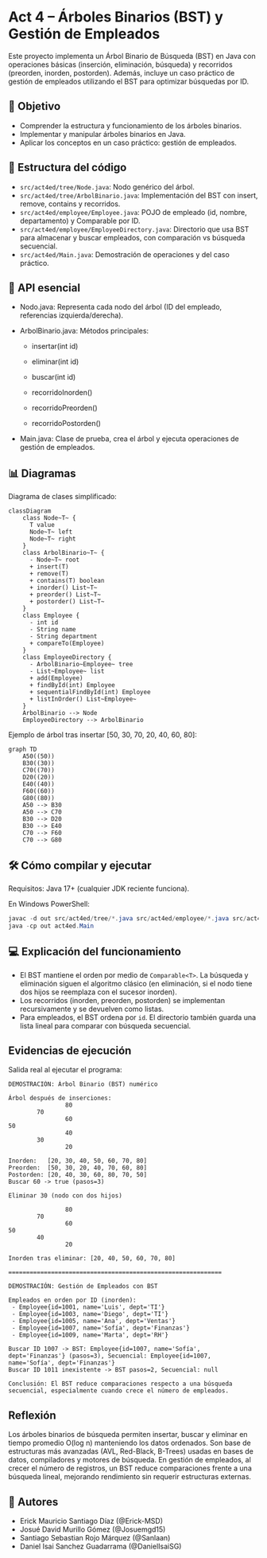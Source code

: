 # Act 4 – Árboles Binarios (BST) y Gestión de Empleados

Este proyecto implementa un Árbol Binario de Búsqueda (BST) en Java con operaciones básicas (inserción, eliminación, búsqueda) y recorridos (preorden, inorden, postorden). Además, incluye un caso práctico de gestión de empleados utilizando el BST para optimizar búsquedas por ID.

## 🎯 Objetivo

- Comprender la estructura y funcionamiento de los árboles binarios.
- Implementar y manipular árboles binarios en Java.
- Aplicar los conceptos en un caso práctico: gestión de empleados.

## 📂 Estructura del código

- `src/act4ed/tree/Node.java`: Nodo genérico del árbol.
- `src/act4ed/tree/ArbolBinario.java`: Implementación del BST con insert, remove, contains y recorridos.
- `src/act4ed/employee/Employee.java`: POJO de empleado (id, nombre, departamento) y Comparable por ID.
- `src/act4ed/employee/EmployeeDirectory.java`: Directorio que usa BST para almacenar y buscar empleados, con comparación vs búsqueda secuencial.
- `src/act4ed/Main.java`: Demostración de operaciones y del caso práctico.

## 📌 API esencial

- Nodo.java: Representa cada nodo del árbol (ID del empleado, referencias izquierda/derecha).

- ArbolBinario.java: Métodos principales:

    - insertar(int id)

    - eliminar(int id)

    - buscar(int id)

    - recorridoInorden()

    - recorridoPreorden()

    - recorridoPostorden()

- Main.java: Clase de prueba, crea el árbol y ejecuta operaciones de gestión de empleados.

## 📊 Diagramas

Diagrama de clases simplificado:

```mermaid
classDiagram
    class Node~T~ {
      T value
      Node~T~ left
      Node~T~ right
    }
    class ArbolBinario~T~ {
      - Node~T~ root
      + insert(T)
      + remove(T)
      + contains(T) boolean
      + inorder() List~T~
      + preorder() List~T~
      + postorder() List~T~
    }
    class Employee {
      - int id
      - String name
      - String department
      + compareTo(Employee)
    }
    class EmployeeDirectory {
      - ArbolBinario~Employee~ tree
      - List~Employee~ list
      + add(Employee)
      + findById(int) Employee
      + sequentialFindById(int) Employee
      + listInOrder() List~Employee~
    }
    ArbolBinario --> Node
    EmployeeDirectory --> ArbolBinario
```

Ejemplo de árbol tras insertar [50, 30, 70, 20, 40, 60, 80]:

```mermaid
graph TD
    A50((50))
    B30((30))
    C70((70))
    D20((20))
    E40((40))
    F60((60))
    G80((80))
    A50 --> B30
    A50 --> C70
    B30 --> D20
    B30 --> E40
    C70 --> F60
    C70 --> G80
```

## 🛠️ Cómo compilar y ejecutar

Requisitos: Java 17+ (cualquier JDK reciente funciona).

En Windows PowerShell:

```powershell
javac -d out src/act4ed/tree/*.java src/act4ed/employee/*.java src/act4ed/Main.java
java -cp out act4ed.Main
```

## 💻 Explicación del funcionamiento

- El BST mantiene el orden por medio de `Comparable<T>`. La búsqueda y eliminación siguen el algoritmo clásico (en eliminación, si el nodo tiene dos hijos se reemplaza con el sucesor inorden).
- Los recorridos (inorden, preorden, postorden) se implementan recursivamente y se devuelven como listas.
- Para empleados, el BST ordena por `id`. El directorio también guarda una lista lineal para comparar con búsqueda secuencial.

## Evidencias de ejecución

Salida real al ejecutar el programa:

```text
DEMOSTRACIÓN: Árbol Binario (BST) numérico

Árbol después de inserciones:
                80
        70
                60
50
                40
        30
                20

Inorden:   [20, 30, 40, 50, 60, 70, 80]
Preorden:  [50, 30, 20, 40, 70, 60, 80]
Postorden: [20, 40, 30, 60, 80, 70, 50]
Buscar 60 -> true (pasos=3)

Eliminar 30 (nodo con dos hijos)

                80
        70
                60
50
        40
                20

Inorden tras eliminar: [20, 40, 50, 60, 70, 80]

============================================================

DEMOSTRACIÓN: Gestión de Empleados con BST

Empleados en orden por ID (inorden):
 - Employee{id=1001, name='Luis', dept='TI'}
 - Employee{id=1003, name='Diego', dept='TI'}
 - Employee{id=1005, name='Ana', dept='Ventas'}
 - Employee{id=1007, name='Sofía', dept='Finanzas'}
 - Employee{id=1009, name='Marta', dept='RH'}

Buscar ID 1007 -> BST: Employee{id=1007, name='Sofía', dept='Finanzas'} (pasos=3), Secuencial: Employee{id=1007, name='Sofía', dept='Finanzas'}
Buscar ID 1011 inexistente -> BST pasos=2, Secuencial: null

Conclusión: El BST reduce comparaciones respecto a una búsqueda secuencial, especialmente cuando crece el número de empleados.
```

## Reflexión

Los árboles binarios de búsqueda permiten insertar, buscar y eliminar en tiempo promedio O(log n) manteniendo los datos ordenados. Son base de estructuras más avanzadas (AVL, Red-Black, B-Trees) usadas en bases de datos, compiladores y motores de búsqueda. En gestión de empleados, al crecer el número de registros, un BST reduce comparaciones frente a una búsqueda lineal, mejorando rendimiento sin requerir estructuras externas.

## 👥 Autores
* Erick Mauricio Santiago Díaz (@Erick-MSD)
* Josué David Murillo Gómez (@Josuemgd15)
* Santiago Sebastian Rojo Márquez (@Sanlaan)
* Daniel Isai Sanchez Guadarrama (@DanielIsaiSG)

<!-- Fin del documento -->
